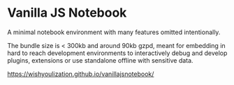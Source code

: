 # Vanilla JS Notebook

A minimal notebook environment with many features omitted intentionally.

The bundle size is &lt; 300kb and around 90kb gzpd, meant for embedding in hard to reach development environments to interactively debug and develop plugins, extensions or use standalone offline with sensitive data.

https://wishyoulization.github.io/vanillajsnotebook/ 
